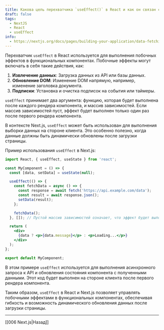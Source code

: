 ```yaml
---
title: Какова цель перехватчика `useEffect()` в React и как он связан с Next.js?
draft: false
tags:
  - NextJS
  - React
  - useEffect
info:
  - https://nextjs.org/docs/pages/building-your-application/data-fetching/client-side
---
```

Перехватчик `useEffect` в React используется для выполнения побочных эффектов в функциональных компонентах. Побочные эффекты могут включать в себя такие действия, как:

1. **Извлечение данных**: Загрузка данных из API или базы данных.
2. **Обновление DOM**: Изменение DOM напрямую, например, изменение заголовка документа.
3. **Подписки**: Установка и очистка подписок на события или таймеры.

`useEffect` принимает два аргумента: функцию, которая будет выполнена после каждого рендера компонента, и массив зависимостей. Если массив зависимостей пуст, эффект будет выполнен только один раз после первого рендера компонента.

В контексте Next.js, `useEffect` может быть использован для выполнения выборки данных на стороне клиента. Это особенно полезно, когда данные должны быть динамически обновлены после загрузки страницы.

Пример использования `useEffect` в Next.js:

```jsx
import React, { useEffect, useState } from 'react';

const MyComponent = () => {
  const [data, setData] = useState(null);

  useEffect(() => {
    const fetchData = async () => {
      const response = await fetch('https://api.example.com/data');
      const result = await response.json();
      setData(result);
    };

    fetchData();
  }, []); // Пустой массив зависимостей означает, что эффект будет выполнен только один раз

  return (
    <div>
      {data ? <p>{data.message}</p> : <p>Loading...</p>}
    </div>
  );
};

export default MyComponent;
```

В этом примере `useEffect` используется для выполнения асинхронного запроса к API и обновления состояния компонента с полученными данными. Этот код будет выполнен на стороне клиента после первого рендера компонента.

Таким образом, `useEffect` в React и Next.js позволяет управлять побочными эффектами в функциональных компонентах, обеспечивая гибкость и возможность динамического обновления данных после загрузки страницы.

___

[[006 Next.js|Назад]]